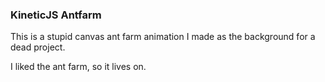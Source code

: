 ### KineticJS Antfarm

This is a stupid canvas ant farm animation I made as the background for a dead project. 

I liked the ant farm, so it lives on.
